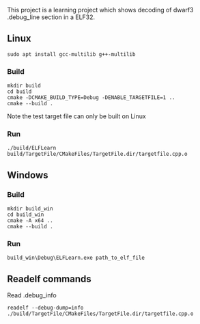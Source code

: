 This project is a learning project which shows decoding of dwarf3 .debug_line section in a ELF32.
## Linux
```shell
sudo apt install gcc-multilib g++-multilib
```
### Build
```shell
mkdir build
cd build
cmake -DCMAKE_BUILD_TYPE=Debug -DENABLE_TARGETFILE=1 ..
cmake --build .
```
Note the test target file can only be built on Linux
### Run
```shell
./build/ELFLearn build/TargetFile/CMakeFiles/TargetFile.dir/targetfile.cpp.o
```

## Windows
### Build
```shell
mkdir build_win
cd build_win
cmake -A x64 ..
cmake --build .
```
### Run
```
build_win\Debug\ELFLearn.exe path_to_elf_file
```

## Readelf commands
Read .debug_info
```shell
readelf --debug-dump=info ./build/TargetFile/CMakeFiles/TargetFile.dir/targetfile.cpp.o
```